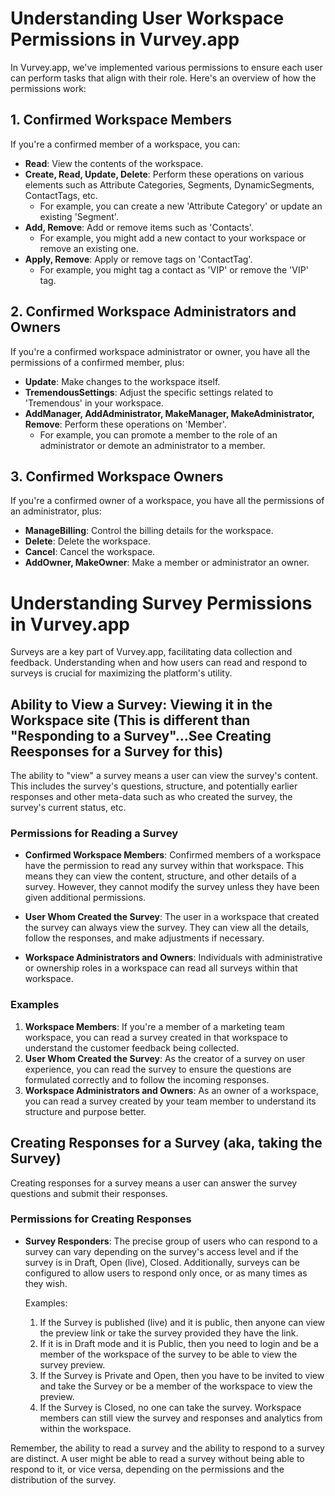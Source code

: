 # Understanding User Workspace Permissions in Vurvey.app

In Vurvey.app, we've implemented various permissions to ensure each user can perform tasks
that align with their role. Here's an overview of how the permissions work:

## 1. Confirmed Workspace Members

If you're a confirmed member of a workspace, you can:

- **Read**: View the contents of the workspace.
- **Create, Read, Update, Delete**: Perform these operations on various elements such as
  Attribute Categories, Segments, DynamicSegments, ContactTags, etc.
  - For example, you can create a new 'Attribute Category' or update an existing
    'Segment'.
- **Add, Remove**: Add or remove items such as 'Contacts'.
  - For example, you might add a new contact to your workspace or remove an existing one.
- **Apply, Remove**: Apply or remove tags on 'ContactTag'.
  - For example, you might tag a contact as 'VIP' or remove the 'VIP' tag.

## 2. Confirmed Workspace Administrators and Owners

If you're a confirmed workspace administrator or owner, you have all the permissions of a
confirmed member, plus:

- **Update**: Make changes to the workspace itself.
- **TremendousSettings**: Adjust the specific settings related to 'Tremendous' in your
  workspace.
- **AddManager, AddAdministrator, MakeManager, MakeAdministrator, Remove**: Perform these
  operations on 'Member'.
  - For example, you can promote a member to the role of an administrator or demote an
    administrator to a member.

## 3. Confirmed Workspace Owners

If you're a confirmed owner of a workspace, you have all the permissions of an
administrator, plus:

- **ManageBilling**: Control the billing details for the workspace.
- **Delete**: Delete the workspace.
- **Cancel**: Cancel the workspace.
- **AddOwner, MakeOwner**: Make a member or administrator an owner.

# Understanding Survey Permissions in Vurvey.app

Surveys are a key part of Vurvey.app, facilitating data collection and feedback.
Understanding when and how users can read and respond to surveys is crucial for maximizing
the platform's utility.

## Ability to View a Survey: Viewing it in the Workspace site (This is different than "Responding to a Survey"...See Creating Reesponses for a Survey for this)

The ability to "view" a survey means a user can view the survey's content. This includes
the survey's questions, structure, and potentially earlier responses and other meta-data
such as who created the survey, the survey's current status, etc.

### Permissions for Reading a Survey

- **Confirmed Workspace Members**: Confirmed members of a workspace have the permission to
  read any survey within that workspace. This means they can view the content, structure,
  and other details of a survey. However, they cannot modify the survey unless they have
  been given additional permissions.

- **User Whom Created the Survey**: The user in a workspace that created the survey can
  always view the survey. They can view all the details, follow the responses, and make
  adjustments if necessary.

- **Workspace Administrators and Owners**: Individuals with administrative or ownership
  roles in a workspace can read all surveys within that workspace.

### Examples

1. **Workspace Members**: If you're a member of a marketing team workspace, you can read a
   survey created in that workspace to understand the customer feedback being collected.
2. **User Whom Created the Survey**: As the creator of a survey on user experience, you
   can read the survey to ensure the questions are formulated correctly and to follow the
   incoming responses.
3. **Workspace Administrators and Owners**: As an owner of a workspace, you can read a
   survey created by your team member to understand its structure and purpose better.

## Creating Responses for a Survey (aka, taking the Survey)

Creating responses for a survey means a user can answer the survey questions and submit
their responses.

### Permissions for Creating Responses

- **Survey Responders**: The precise group of users who can respond to a survey can vary
  depending on the survey's access level and if the survey is in Draft, Open (live), Closed.
  Additionally, surveys can be configured to allow users to respond only once, or as many times as they wish.

  Examples:
  1. If the Survey is published (live) and it is public, then anyone can view the preview link or take the survey provided they have the link.
  2. If it is in Draft mode and it is Public, then you need to login and be a member of the workspace of the survey to be able to view the survey preview.
  3. If the Survey is Private and Open, then you have to be invited to view and take the Survey or be a member of the workspace to view the preview.
  4. If the Survey is Closed, no one can take the survey. Workspace members can still view the survey and responses and analytics from within the workspace.

Remember, the ability to read a survey and the ability to respond to a survey are
distinct. A user might be able to read a survey without being able to respond to it, or
vice versa, depending on the permissions and the distribution of the survey.
